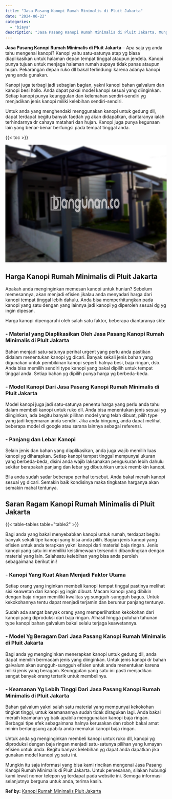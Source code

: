 ```yaml
---
title: "Jasa Pasang Kanopi Rumah Minimalis di Pluit Jakarta"
date: "2024-06-22"
categories: 
  - "biaya"
description: "Jasa Pasang Kanopi Rumah Minimalis di Pluit Jakarta. Mungkin itu saja informasi yang bisa kami rincikan mengenai Jasa Pasang Kanopi Rumah Minimalis di Pluit..."
---
```


**Jasa Pasang Kanopi Rumah Minimalis di Pluit Jakarta** – Apa saja yg anda tahu mengenai kanopi? Kanopi yaitu satu-satunya atap yg biasa diaplikasikan untuk halaman depan tempat tinggal ataupun jendela. Kanopi punya tujuan untuk menjaga halaman rumah supaya tidak panas ataupun hujan. Pekarangan depan ruko dll bakal terlindungi karena adanya kanopi yang anda gunakan.

Kanopi juga terbagi jadi sebagian bagian, yakni kanopi bahan galvalum dan kanopi besi hollo. Anda dapat pakai model kanopi sesuai yang diinginkan. Setiap kanopi punya keunggulan dan kelemahan sendiri-sendiri yg menjadikan jenis kanopi miliki kelebihan sendiri-sendiri.

Untuk anda yang menghendaki menggunakan kanopi untuk gedung dll, dapat terdapat begitu banyak faedah yg akan didapatkan, diantaranya ialah terhindarnya dr cahaya matahari dan hujan. Kanopi juga punya kegunaan lain yang benar-benar berfungsi pada tempat tinggal anda.

{{< toc >}}

![Jasa Pasang Kanopi Rumah Minimalis di Pluit Jakarta](/images/harga-kanopi-minimalis-48.png)

## Harga Kanopi Rumah Minimalis di Pluit Jakarta

Apakah anda menginginkan memesan kanopi untuk hunian? Sebelum memesannya, akan menjadi efisien jikalau anda menyadari harga dari kanopi tempat tinggal lebih dahulu. Anda bisa memperhitungkan pada kanopi yang satu dengan yang lainnya jadi kanopi yg diperoleh sesuai dg yg ingin dipesan.

Harga kanopi dipengaruhi oleh salah satu faktor, beberapa diantaranya sbb:

### \- Material yang Diaplikasikan Oleh Jasa Pasang Kanopi Rumah Minimalis di Pluit Jakarta

Bahan menjadi satu-satunya perihal urgent yang perlu anda pastikan didalam menentukan kanopi yg dicari. Banyak sekali jenis bahan yang digunakan untuk pembikinan kanopi seperti halnya besi, baja ringan, dsb. Anda bisa memilih sendiri type kanopi yang bakal dipilih untuk tempat tinggal anda. Setiap bahan yg dipilih punya harga yg berbeda-beda.

### \- Model Kanopi Dari Jasa Pasang Kanopi Rumah Minimalis di Pluit Jakarta

Model kanopi juga jadi satu-satunya penentu harga yang perlu anda tahu dalam membeli kanopi untuk ruko dll. Anda bisa menentukan jenis sesuai yg diinginkan, ada begitu banyak pilihan model yang telah dibuat, pilih type yang jadi kegemaran anda sendiri. Jika anda bingung, anda dapat melihat beberapa model di google atau sarana lainnya sebagai referensi.

### \- Panjang dan Lebar Kanopi

Selain jenis dan bahan yang diaplikasikan, anda juga wajib memilih luas kanopi yg diharapkan. Setiap kanopi tempat tinggal mempunyai ukuran yang berbeda-beda, disini anda wajib laksanakan pengukuran lebih dahulu sekitar berapakah panjang dan lebar yg dibutuhkan untuk membikin kanopi.

Bila anda sudah sadar beberapa perihal tersebut. Anda bakal meraih kanopi sesuai yg dicari. Semakin baik kondisinya maka tingkatan harganya akan semakin mahal tentunya.

## Saran Ragam Kanopi Rumah Minimalis di Pluit Jakarta

{{< table-tables table="table2" >}}

Bagi anda yang bakal menyebabkan kanopi untuk rumah, terdapat begitu banyak sekali tipe kanopi yang bisa anda pilih. Bagian jenis kanopi yang efisien untuk anda terapkan yakni kanopi dari material baja ringan. Jenis kanopi yang satu ini memiliki keistimewaan tersendiri dibandingkan dengan material yang lain. Salahsatu kelebihan yang bisa anda peroleh sebagaimana berikut ini!

### \- Kanopi Yang Kuat Akan Menjadi Faktor Utama

Setiap orang yang inginkan membeli kanopi tempat tinggal pastinya melihat sisi keawetan dari kanopi yg ingin dibuat. Macam kanopi yang dibikin dengan baja ringan memiliki kwalitas yg sungguh-sungguh bagus. Untuk kekokohannya tentu dapat menjadi terjamin dan berumur panjang tentunya.

Sudah ada sangat banyak orang yang memperlihatkan kekokohan dari kanopi yang diproduksi dari baja ringan. Alhasil hingga puluhan tahunan type kanopi bahan galvalum bakal selalu terjaga keawetannya.

### \- Model Yg Beragam Dari Jasa Pasang Kanopi Rumah Minimalis di Pluit Jakarta

Bagi anda yg menginginkan menerapkan kanopi untuk gedung dll, anda dapat memilih bermacam jenis yang diinginkan. Untuk jenis kanopi dr bahan galvalum akan sungguh-sungguh efisien untuk anda menentukan karena miliki jenis yang beragam. Keunggulan yang satu ini pasti menjadikan sangat banyak orang tertarik untuk membelinya.

### \- Keamanan Yg Lebih Tinggi Dari Jasa Pasang Kanopi Rumah Minimalis di Pluit Jakarta

Bahan galvalum yakni salah satu material yang mempunyai kekokohan tingkat tinggi, untuk keamanannya sudah tidak diragukan lagi. Anda bakal meraih keamanan yg baik apabila menggunakan kanopi baja ringan. Berbagai tipe efek sebagaimana halnya kerusakan dan roboh bakal amat minim berlangsung apabila anda memakai kanopi baja ringan.

Untuk anda yg menginginkan membeli kanopi untuk ruko dll, kanopi yg diproduksi dengan baja ringan menjadi satu-satunya pilihan yang lumayan efisien untuk anda. Begitu banyak kelebihan yg dapat anda dapatkan jika gunakan model kanopi yg satu ini.

Mungkin itu saja informasi yang bisa kami rincikan mengenai Jasa Pasang Kanopi Rumah Minimalis di Pluit Jakarta. Untuk pemesanan, silakan hubungi kami lewat nomor telepon yg terdapat pada website ini. Semoga informasi selanjutnya berguna untuk anda, terima kasih.

**Ref by:**  [Kanopi Rumah Minimalis Pluit Jakarta](https://id.wikipedia.org/wiki/Kanopi)
